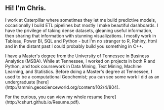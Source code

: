 ## Hi! I'm Chris.

<p>I work at Caterpillar where sometimes they let me build predictive models, occasionally I build ETL pipelines but mostly I make beautiful dashboards. I have the privilege of taking dense datasets, gleaning useful information, then sharing that information with stunning visualizations. I mostly work in Tableau, Power BI, SQL and Python - but I'm no stranger to R, Rshiny, html and in the distant past I could probably build you something in C++.</p>
<p>I have a Master's degree from the University of Tennessee in Business Analytics (MSBA). While at Tennessee, I worked on projects in both R and Python, and took coursework in Data Mining, Text Mining, Machine Learning, and Statistics. Before doing a Master's degree at Tennessee, I used to be a computational Geochemist; you can see some work I did as an undergraduate [here](http://ammin.geoscienceworld.org/content/102/4/804).</p>
For the curious, you can view my whole resume [here](http://cshurt.github.io/Resume.pdf).
